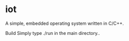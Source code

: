 # iot
A simple, embedded operating system written in C/C++.

Build
Simply type ./run in the main directory..
